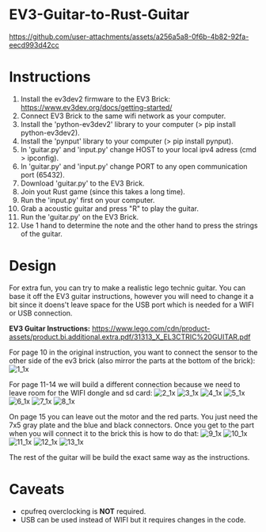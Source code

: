 # EV3-Guitar-to-Rust-Guitar
https://github.com/user-attachments/assets/a256a5a8-0f6b-4b82-92fa-eecd993d42cc

# Instructions
1) Install the ev3dev2 firmware to the EV3 Brick: https://www.ev3dev.org/docs/getting-started/
2) Connect EV3 Brick to the same wifi network as your computer.
3) Install the 'python-ev3dev2' library to your computer (> pip install python-ev3dev2).
4) Install the 'pynput' library to your computer (> pip install pynput).
5) In 'guitar.py' and 'input.py' change HOST to your local ipv4 adress (cmd > ipconfig).
6) In 'guitar.py' and 'input.py' change PORT to any open communication port (65432).
7) Download 'guitar.py' to the EV3 Brick.
8) Join yout Rust game (since this takes a long time).
9) Run the 'input.py' first on your computer.
10) Grab a acoustic guitar and press "R" to play the guitar.
11) Run the 'guitar.py' on the EV3 Brick.
12) Use 1 hand to determine the note and the other hand to press the strings of the guitar.

# Design

For extra fun, you can try to make a realistic lego technic guitar. You can base it off the EV3 guitar instructions, however you will need to change it a bit since it doens't leave space for the USB port which is needed for a WIFI or USB connection.

**EV3 Guitar Instructions:**
https://www.lego.com/cdn/product-assets/product.bi.additional.extra.pdf/31313_X_EL3CTRIC%20GUITAR.pdf

For page 10 in the original instruction, you want to connect the sensor to the other side of the ev3 brick (also mirror the parts at the bottom of the brick):
![1_1x](https://github.com/user-attachments/assets/7c4c7c63-d35f-461d-b793-e9dc3d5689e5)

For page 11-14 we will build a different connection because we need to leave room for the WIFI dongle and sd card:
![2_1x](https://github.com/user-attachments/assets/ef885fd6-dbc8-44a0-963a-bed0e9d475bb)
![3_1x](https://github.com/user-attachments/assets/d420552d-deaf-469c-8463-562ac5638993)
![4_1x](https://github.com/user-attachments/assets/b49627d9-63a2-4aaf-a314-11e1b364b8a8)
![5_1x](https://github.com/user-attachments/assets/21cca239-288c-44c1-8439-46ba83836efc)
![6_1x](https://github.com/user-attachments/assets/45225d34-ec93-4f16-9e17-26b84dfed3b7)
![7_1x](https://github.com/user-attachments/assets/7fd02d4f-72c8-4c07-952d-726e17912f7c)
![8_1x](https://github.com/user-attachments/assets/8a62fcfe-e224-47b6-8bd5-7ab6d25c7583)

On page 15 you can leave out the motor and the red parts. You just need the 7x5 gray plate and the blue and black connectors. Once you get to the part when you will connect it to the brick this is how to do that:
![9_1x](https://github.com/user-attachments/assets/ce1c94a7-9f3b-4b69-a78b-aa20a40ed235)
![10_1x](https://github.com/user-attachments/assets/ca98080a-aaa9-4227-8e3c-c31184cdd775)
![11_1x](https://github.com/user-attachments/assets/fce36367-1be6-4f3b-bb5b-6621dccb522f)
![12_1x](https://github.com/user-attachments/assets/9fd7989e-3fff-4f5b-8871-7e1482d90d8b)
![13_1x](https://github.com/user-attachments/assets/b90e6876-dfe0-4cd1-be0a-883ea90dd5d0)

The rest of the guitar will be build the exact same way as the instructions.

# Caveats
- cpufreq overclocking is **NOT** required.
- USB can be used instead of WIFI but it requires changes in the code.
